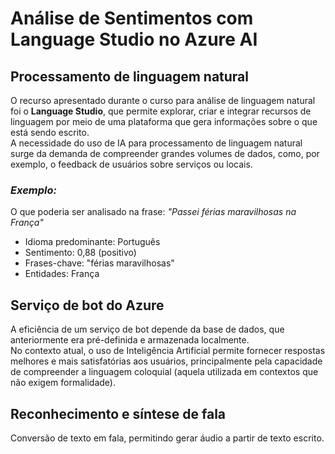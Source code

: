 # Análise de Sentimentos com Language Studio no Azure AI 

## Processamento de linguagem natural

O recurso apresentado durante o curso para análise de linguagem natural foi o **Language Studio**, que permite explorar, criar e integrar recursos de linguagem por meio de uma plataforma que gera informações sobre o que está sendo escrito.  
A necessidade do uso de IA para processamento de linguagem natural surge da demanda de compreender grandes volumes de dados, como, por exemplo, o feedback de usuários sobre serviços ou locais.

### *Exemplo:*

O que poderia ser analisado na frase: *"Passei férias maravilhosas na França"*  
- Idioma predominante: Português  
- Sentimento: 0,88 (positivo)  
- Frases-chave: "férias maravilhosas"  
- Entidades: França  

## Serviço de bot do Azure

A eficiência de um serviço de bot depende da base de dados, que anteriormente era pré-definida e armazenada localmente.  
No contexto atual, o uso de Inteligência Artificial permite fornecer respostas melhores e mais satisfatórias aos usuários, principalmente pela capacidade de compreender a linguagem coloquial (aquela utilizada em contextos que não exigem formalidade).  

## Reconhecimento e síntese de fala

Conversão de texto em fala, permitindo gerar áudio a partir de texto escrito.
